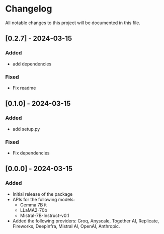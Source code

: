 # Changelog
All notable changes to this project will be documented in this file.

## [0.2.7] - 2024-03-15

### Added
- add dependencies

### Fixed
- Fix readme


## [0.1.0] - 2024-03-15

### Added
- add setup.py

### Fixed
- Fix dependencies


## [0.0.0] - 2024-03-15

### Added
- Initial release of the package
- APIs for the following models:
  - Gemma 7B it
  - LLaMA2-70b
  - Mistral-7B-Instruct-v0.1
- Added the following providers: Groq, Anyscale, Together AI, Replicate, Fireworks, Deepinfra, Mistral AI, OpenAI, Anthropic.